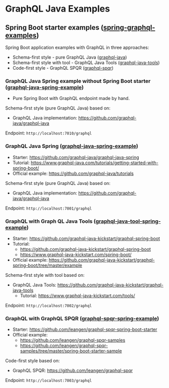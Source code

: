 # GraphQL Java Examples

## Spring Boot starter examples ([spring-graphql-examples](spring-graphql-examples))

Spring Boot application examples with GraphQL in three approaches:
- Schema-first style - pure GraphQL Java ([graphql-java](https://github.com/graphql-java/graphql-java))
- Schema-first style with tool - GraphQL Java Tools ([graphql-java-tools](https://github.com/graphql-java-kickstart/graphql-java-tools))
- Code-first style - GraphQL SPQR ([graphql-spqr](https://github.com/leangen/graphql-spqr))

### GraphQL Java Spring example without Spring Boot starter ([graphql-java-spring-example](spring-graphql-examples/graphql-java-spring-example))
- Pure Spring Boot with GraphQL endpoint made by hand.

Schema-first style (pure GraphQL Java) based on:
- GraphQL Java implementation: https://github.com/graphql-java/graphql-java

Endpoint: `http://localhost:7010/graphql`

### GraphQL Java Spring ([graphql-java-spring-example](spring-graphql-examples/graphql-java-spring-example))
- Starter: https://github.com/graphql-java/graphql-java-spring
- Tutorial: https://www.graphql-java.com/tutorials/getting-started-with-spring-boot/
- Official example: https://github.com/graphql-java/tutorials

Schema-first style (pure GraphQL Java) based on:
- GraphQL Java implementation: https://github.com/graphql-java/graphql-java

Endpoint: `http://localhost:7001/graphql`

### GraphQL with Graph QL Java Tools ([graphql-java-tool-spring-example](spring-graphql-examples/graphql-java-tool-spring-example))
- Starter: https://github.com/graphql-java-kickstart/graphql-spring-boot
- Tutorial:
	- https://github.com/graphql-java-kickstart/graphql-spring-boot
	- https://www.graphql-java-kickstart.com/spring-boot/
- Official example: https://github.com/graphql-java-kickstart/graphql-spring-boot/tree/master/example

Schema-first style with tool based on:
- GraphQL Java Tools: https://github.com/graphql-java-kickstart/graphql-java-tools
	- Tutorial: https://www.graphql-java-kickstart.com/tools/

Endpoint: `http://localhost:7002/graphql`

### GraphQL with GraphQL SPQR ([graphql-spqr-spring-example](spring-graphql-examples/graphql-spqr-spring-example))
- Starter: https://github.com/leangen/graphql-spqr-spring-boot-starter
- Official example:
	- https://github.com/leangen/graphql-spqr-samples
	- https://github.com/leangen/graphql-spqr-samples/tree/master/spring-boot-starter-sample

Code-first style based on:
- GraphQL SPQR: https://github.com/leangen/graphql-spqr

Endpoint: `http://localhost:7003/graphql`
